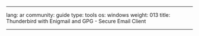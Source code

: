 

---

lang: ar
community: guide
type: tools
os: windows
weight: 013
title: Thunderbird with Enigmail and GPG - Secure Email Client

---

<stub>

